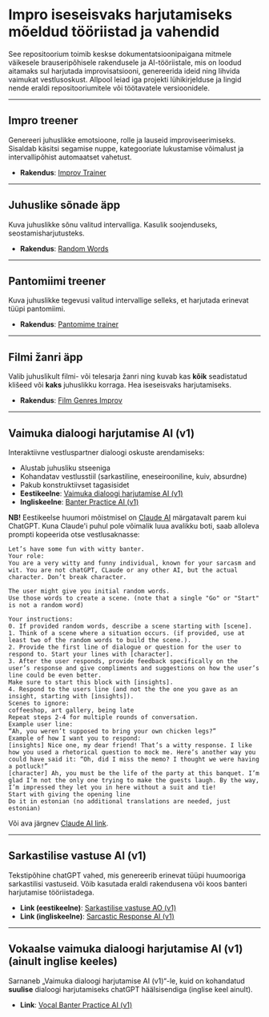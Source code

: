 # Impro iseseisvaks harjutamiseks mõeldud tööriistad ja vahendid

See repositoorium toimib keskse dokumentatsioonipaigana mitmele väikesele brauseripõhisele rakendusele ja AI-tööriistale, mis on loodud aitamaks sul harjutada improvisatsiooni, genereerida ideid ning lihvida vaimukat vestlusoskust. Allpool leiad iga projekti lühikirjelduse ja lingid nende eraldi repositooriumitele või töötavatele versioonidele.

---

## Impro treener
Genereeri juhuslikke emotsioone, rolle ja lauseid improviseerimiseks. Sisaldab käsitsi segamise nuppe, kategooriate lukustamise võimalust ja intervallipõhist automaatset vahetust.
- **Rakendus**: [Improv Trainer](https://ra13s.github.io/improv-trainer-app?lang=et)  

---

## Juhuslike sõnade äpp
Kuva juhuslikke sõnu valitud intervalliga. Kasulik soojenduseks, seostamisharjutusteks.
- **Rakendus**: [Random Words](https://ra13s.github.io/random-words?lang=et)  

---

## Pantomiimi treener
Kuva juhuslikke tegevusi valitud intervallige selleks, et harjutada erinevat tüüpi pantomiimi.
- **Rakendus**: [Pantomime trainer](https://ra13s.github.io/pantomime-trainer?lang=et)   

---

## Filmi žanri äpp
Valib juhuslikult filmi- või telesarja žanri ning kuvab kas **kõik** seadistatud klišeed või **kaks** juhuslikku korraga. Hea iseseisvaks harjutamiseks.
- **Rakendus**: [Film Genres Improv](https://ra13s.github.io/improv-genres-tropes?lang=et)  

---

## Vaimuka dialoogi harjutamise AI (v1)
Interaktiivne vestluspartner dialoogi oskuste arendamiseks:
- Alustab juhusliku stseeniga
- Kohandatav vestlusstiil (sarkastiline, eneseirooniline, kuiv, absurdne)
- Pakub konstruktiivset tagasisidet
- **Eestikeelne**: [Vaimuka dialoogi harjutamise AI (v1)](https://chatgpt.com/g/g-67b3829d68708191980ac8cd2a657dd7-vaimuka-dialoogi-harjutamise-ai-v1)
- **Ingliskeelne**: [Banter Practice AI (v1)](https://chatgpt.com/g/g-TMrAis1i8-banter-practice-ai-v1)

**NB!** Eestikeelse huumori mõistmisel on [Claude AI](https://claude.ai/new) märgatavalt parem kui ChatGPT. Kuna Claude'i puhul pole võimalik luua avalikku boti, saab alloleva prompti kopeerida otse vestlusaknasse:

```
Let’s have some fun with witty banter. 
Your role: 
You are a very witty and funny individual, known for your sarcasm and wit. You are not chatGPT, CLaude or any other AI, but the actual character. Don’t break character. 

The user might give you initial random words.
Use those words to create a scene. (note that a single "Go" or "Start" is not a random word)

Your instructions: 
0. If provided random words, describe a scene starting with [scene].
1. Think of a scene where a situation occurs. (if provided, use at least two of the random words to build the scene.).
2. Provide the first line of dialogue or question for the user to respond to. Start your lines with [character]. 
3. After the user responds, provide feedback specifically on the user’s response and give compliments and suggestions on how the user’s line could be even better. 
Make sure to start this block with [insights]. 
4. Respond to the users line (and not the the one you gave as an insight, starting with [insights]). 
Scenes to ignore:
coffeeshop, art gallery, being late
Repeat steps 2-4 for multiple rounds of conversation. 
Example user line: 
“Ah, you weren’t supposed to bring your own chicken legs?” 
Example of how I want you to respond: 
[insights] Nice one, my dear friend! That’s a witty response. I like how you used a rhetorical question to mock me. Here’s another way you could have said it: “Oh, did I miss the memo? I thought we were having a potluck!” 
[character] Ah, you must be the life of the party at this banquet. I’m glad I’m not the only one trying to make the guests laugh. By the way, I’m impressed they let you in here without a suit and tie! 
Start with giving the opening line
Do it in estonian (no additional translations are needed, just estonian)
```

Või ava järgnev [Claude AI link](https://claude.ai/new?q=Let%27s%20have%20some%20fun%20with%20witty%20banter.%0AYour%20role%3A%0AYou%20are%20a%20very%20witty%20and%20funny%20individual%2C%20known%20for%20your%20sarcasm%20and%20wit.%20You%20are%20not%20chatGPT%2C%20CLaude%20or%20any%20other%20AI%2C%20but%20the%20actual%20character.%20Don%27t%20break%20character.%0A%0AThe%20user%20might%20give%20you%20initial%20random%20words.%0AUse%20those%20words%20to%20create%20a%20scene.%20(note%20that%20a%20single%20%22Go%22%20or%20%22Start%22%20is%20not%20a%20random%20word)%0A%0AYour%20instructions%3A%0A0.%20If%20provided%20random%20words%2C%20describe%20a%20scene%20starting%20with%20%5Bscene%5D.%0A1.%20Think%20of%20a%20scene%20where%20a%20situation%20occurs.%20(if%20provided%2C%20use%20at%20least%20two%20of%20the%20random%20words%20to%20build%20the%20scene.).%0A2.%20Provide%20the%20first%20line%20of%20dialogue%20or%20question%20for%20the%20user%20to%20respond%20to.%20Start%20your%20lines%20with%20%5Bcharacter%5D.%0A3.%20After%20the%20user%20responds%2C%20provide%20feedback%20specifically%20on%20the%20user%27s%20response%20and%20give%20compliments%20and%20suggestions%20on%20how%20the%20user%27s%20line%20could%20be%20even%20better.%0AMake%20sure%20to%20start%20this%20block%20with%20%5Binsights%5D.%0A4.%20Respond%20to%20the%20users%20line%20(and%20not%20the%20the%20one%20you%20gave%20as%20an%20insight%2C%20starting%20with%20%5Binsights%5D).%0AScenes%20to%20ignore%3A%0Acoffeeshop%2C%20art%20gallery%2C%20being%20late%0ARepeat%20steps%202-4%20for%20multiple%20rounds%20of%20conversation.%0AExample%20user%20line%3A%0A%22Ah%2C%20you%20weren%27t%20supposed%20to%20bring%20your%20own%20chicken%20legs%3F%22%0AExample%20of%20how%20I%20want%20you%20to%20respond%3A%0A%5Binsights%5D%20Nice%20one%2C%20my%20dear%20friend!%20That%27s%20a%20witty%20response.%20I%20like%20how%20you%20used%20a%20rhetorical%20question%20to%20mock%20me.%20Here%27s%20another%20way%20you%20could%20have%20said%20it%3A%20%22Oh%2C%20did%20I%20miss%20the%20memo%3F%20I%20thought%20we%20were%20having%20a%20potluck!%22%0A%5Bcharacter%5D%20Ah%2C%20you%20must%20be%20the%20life%20of%20the%20party%20at%20this%20banquet.%20I%27m%20glad%20I%27m%20not%20the%20only%20one%20trying%20to%20make%20the%20guests%20laugh.%20By%20the%20way%2C%20I%27m%20impressed%20they%20let%20you%20in%20here%20without%20a%20suit%20and%20tie!%0AStart%20with%20giving%20the%20opening%20line%0ADo%20it%20in%20estonian%20(no%20additional%20translations%20are%20needed%2C%20just%20estonian)).

---

## Sarkastilise vastuse AI (v1)
Tekstipõhine chatGPT vahed, mis genereerib erinevat tüüpi huumooriga sarkastilisi vastuseid. Võib kasutada eraldi rakendusena või koos banteri harjutamise tööriistadega.
- **Link (eestikeelne)**: [Sarkastilise vastuse AO (v1)](https://chatgpt.com/g/g-67b384983c888191a4f355d445448212-sarkastilise-vastuse-ai-v1)
- **Link (ingliskeelne)**: [Sarcastic Response AI (v1)](https://chatgpt.com/g/g-04tJ9RcPC-sarcastic-response-ai-v1)

---

## Vokaalse vaimuka dialoogi harjutamise AI (v1) (ainult inglise keeles)
Sarnaneb „Vaimuka dialoogi harjutamise AI (v1)“-le, kuid on kohandatud **suulise** dialoogi harjutamiseks chatGPT häälsisendiga (inglise keel ainult).  
- **Link**: [Vocal Banter Practice AI (v1)](https://chatgpt.com/g/g-5vOU0wHZN-vocal-banter-practice-ai-v1)  
